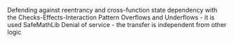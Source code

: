 Defending against reentrancy and cross-function state dependency with the Checks-Effects-Interaction Pattern
Overflows and Underflows - it is used SafeMathLib
Denial of service - the transfer is independent from other logic